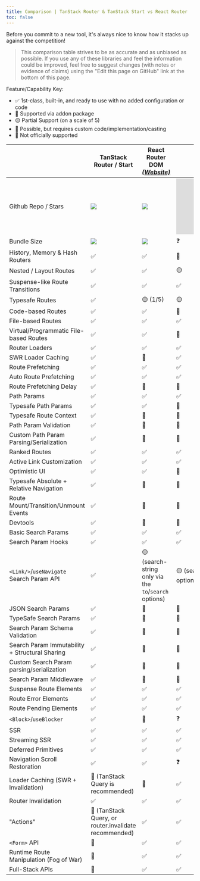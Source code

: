```yaml
---
title: Comparison | TanStack Router & TanStack Start vs React Router
toc: false
---
```


Before you commit to a new tool, it's always nice to know how it stacks up against the competition!

> This comparison table strives to be as accurate and as unbiased as possible. If you use any of these libraries and feel the information could be improved, feel free to suggest changes (with notes or evidence of claims) using the "Edit this page on GitHub" link at the bottom of this page.

Feature/Capability Key:

- ✅ 1st-class, built-in, and ready to use with no added configuration or code
- 🔵 Supported via addon package
- 🟡 Partial Support (on a scale of 5)
- 🔶 Possible, but requires custom code/implementation/casting
- 🛑 Not officially supported

|                                                | TanStack Router / Start                               | React Router DOM [_(Website)_][router]                | Next.JS [_(Website)_][nextjs]                         |
| ---------------------------------------------- | ----------------------------------------------------- | ----------------------------------------------------- | ----------------------------------------------------- |
| Github Repo / Stars                            | [![][stars-tanstack-router]][gh-tanstack-router]      | [![][stars-router]][gh-router]                        | [![][stars-nextjs]][gh-nextjs]                        |
| Bundle Size                                    | [![][bp-tanstack-router]][bpl-tanstack-router]        | [![][bp-router]][bpl-router]                          | ❓                                                    |
| History, Memory & Hash Routers                 | ✅                                                    | ✅                                                    | 🛑                                                    |
| Nested / Layout Routes                         | ✅                                                    | ✅                                                    | 🟡                                                    |
| Suspense-like Route Transitions                | ✅                                                    | ✅                                                    | ✅                                                    |
| Typesafe Routes                                | ✅                                                    | 🟡 (1/5)                                              | 🟡                                                    |
| Code-based Routes                              | ✅                                                    | ✅                                                    | 🛑                                                    |
| File-based Routes                              | ✅                                                    | ✅                                                    | ✅                                                    |
| Virtual/Programmatic File-based Routes         | ✅                                                    | ✅                                                    | 🛑                                                    |
| Router Loaders                                 | ✅                                                    | ✅                                                    | ✅                                                    |
| SWR Loader Caching                             | ✅                                                    | 🛑                                                    | ✅                                                    |
| Route Prefetching                              | ✅                                                    | ✅                                                    | ✅                                                    |
| Auto Route Prefetching                         | ✅                                                    | ✅                                                    | ✅                                                    |
| Route Prefetching Delay                        | ✅                                                    | 🔶                                                    | 🛑                                                    |
| Path Params                                    | ✅                                                    | ✅                                                    | ✅                                                    |
| Typesafe Path Params                           | ✅                                                    | ✅                                                    | 🛑                                                    |
| Typesafe Route Context                         | ✅                                                    | 🛑                                                    | 🛑                                                    |
| Path Param Validation                          | ✅                                                    | 🛑                                                    | 🛑                                                    |
| Custom Path Param Parsing/Serialization        | ✅                                                    | 🛑                                                    | 🛑                                                    |
| Ranked Routes                                  | ✅                                                    | ✅                                                    | ✅                                                    |
| Active Link Customization                      | ✅                                                    | ✅                                                    | ✅                                                    |
| Optimistic UI                                  | ✅                                                    | ✅                                                    | 🔶                                                    |
| Typesafe Absolute + Relative Navigation        | ✅                                                    | 🛑                                                    | 🛑                                                    |
| Route Mount/Transition/Unmount Events          | ✅                                                    | 🛑                                                    | 🛑                                                    |
| Devtools                                       | ✅                                                    | 🛑                                                    | 🛑                                                    |
| Basic Search Params                            | ✅                                                    | ✅                                                    | ✅                                                    |
| Search Param Hooks                             | ✅                                                    | ✅                                                    | ✅                                                    |
| `<Link/>`/`useNavigate` Search Param API       | ✅                                                    | 🟡 (search-string only via the `to`/`search` options) | 🟡 (search-string only via the `to`/`search` options) |
| JSON Search Params                             | ✅                                                    | 🔶                                                    | 🔶                                                    |
| TypeSafe Search Params                         | ✅                                                    | 🛑                                                    | 🛑                                                    |
| Search Param Schema Validation                 | ✅                                                    | 🛑                                                    | 🛑                                                    |
| Search Param Immutability + Structural Sharing | ✅                                                    | 🔶                                                    | 🛑                                                    |
| Custom Search Param parsing/serialization      | ✅                                                    | 🔶                                                    | 🛑                                                    |
| Search Param Middleware                        | ✅                                                    | 🛑                                                    | 🛑                                                    |
| Suspense Route Elements                        | ✅                                                    | ✅                                                    | ✅                                                    |
| Route Error Elements                           | ✅                                                    | ✅                                                    | ✅                                                    |
| Route Pending Elements                         | ✅                                                    | ✅                                                    | ✅                                                    |
| `<Block>`/`useBlocker`                         | ✅                                                    | 🔶                                                    | ❓                                                    |
| SSR                                            | ✅                                                    | ✅                                                    | ✅                                                    |
| Streaming SSR                                  | ✅                                                    | ✅                                                    | ✅                                                    |
| Deferred Primitives                            | ✅                                                    | ✅                                                    | ✅                                                    |
| Navigation Scroll Restoration                  | ✅                                                    | ✅                                                    | ❓                                                    |
| Loader Caching (SWR + Invalidation)            | 🔶 (TanStack Query is recommended)                    | 🛑                                                    | ✅                                                    |
| Router Invalidation                            | ✅                                                    | ✅                                                    | ✅                                                    |
| "Actions"                                      | 🔶 (TanStack Query, or router.invalidate recommended) | ✅                                                    | ✅                                                    |
| `<Form>` API                                   | 🛑                                                    | ✅                                                    | ✅                                                    |
| Runtime Route Manipulation (Fog of War)        | 🛑                                                    | ✅                                                    | ✅                                                    |
| Full-Stack APIs                                | 🛑                                                    | ✅                                                    | ✅                                                    |

[bp-tanstack-router]: https://badgen.net/bundlephobia/minzip/@tanstack/react-router
[bpl-tanstack-router]: https://bundlephobia.com/result?p=@tanstack/react-router
[gh-tanstack-router]: https://github.com/tanstack/router
[stars-tanstack-router]: https://img.shields.io/github/stars/tanstack/router?label=%F0%9F%8C%9F
[_]: _
[router]: https://github.com/remix-run/react-router
[bp-router]: https://badgen.net/bundlephobia/minzip/react-router
[gh-router]: https://github.com/remix-run/react-router
[stars-router]: https://img.shields.io/github/stars/remix-run/react-router?label=%F0%9F%8C%9F
[bpl-router]: https://bundlephobia.com/result?p=react-router
[bpl-history]: https://bundlephobia.com/result?p=history
[_]: _
[nextjs]: https://nextjs.org/docs/routing/introduction
[bp-nextjs]: https://badgen.net/bundlephobia/minzip/next.js?label=All
[gh-nextjs]: https://github.com/vercel/next.js
[stars-nextjs]: https://img.shields.io/github/stars/vercel/next.js?label=%F0%9F%8C%9F
[bpl-nextjs]: https://bundlephobia.com/result?p=next
